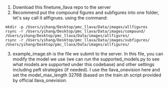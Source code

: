 1. Download this finetune_llava repo to the server
2. Recommend put the compound figures and subfigures into one folder, let's say call it allfigrues. using the command:
```
mkdir -p /Users/yihang/Desktop/pmc_llava/Data/images/allfigures
rsync -r /Users/yihang/Desktop/pmc_llava/Data/images/compound/ /Users/yihang/Desktop/pmc_llava/Data/images/allfigures/
rsync -r /Users/yihang/Desktop/pmc_llava/Data/images/subfigures/ /Users/yihang/Desktop/pmc_llava/Data/images/allfigures/
```

3. example_image.sh is the file we submit to the server. In this file, you can modify the model we use (we can run the supported_models.py to see what models are supported under this codebase) and other settings including peft strategies (if needed).
I use the llava_onevision here and set the model_max_length 32768 (based on the train.sh script provided by official llava_onevision.


 
